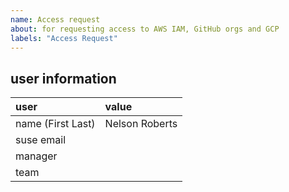 ```yaml
---
name: Access request
about: for requesting access to AWS IAM, GitHub orgs and GCP
labels: "Access Request"
---
```

<!-- NOTE: please carefully read the instructions provided in comments -->
<!-- in order to process requests effectively please be sure to provide all **REQUIRED** information, falure to do so will result in processing delays or possible unprocessed requests -->
<!-- **REQUIRED** issue must be propery formatted in github markdown format. before submitting an issue please preview the markdown to ensure it renders properly-->
<!-- for help with github markdown go here -->
<!-- https://docs.github.com/en/get-started/writing-on-github/getting-started-with-writing-and-formatting-on-github/basic-writing-and-formatting-syntax -->

## user information
<!-- **REQUIRED**: all fields and values are required in the table below -->
| user | value |
| :------------- | :------------- |  
| name (First Last)  | Nelson Roberts | 
| suse email   |   | 
| manager  |   | 
| team  |   | 

